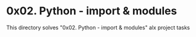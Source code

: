 # 0x02. Python - import & modules

This directory solves "0x02. Python - import & modules" alx project tasks
